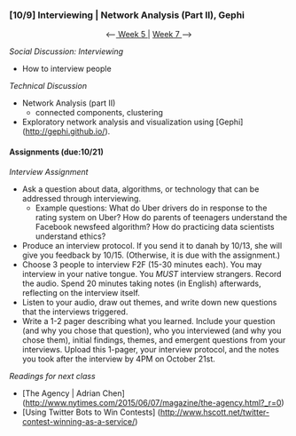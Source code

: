 ### [10/9] Interviewing | Network Analysis (Part II), Gephi

<p align="center"> <--<a href="https://github.com/giladlotan/itpmssd/blob/master/Week_5/README.md"> Week 5 </a> | <a href="https://github.com/giladlotan/itpmssd/blob/master/Week_7/README.md"> Week 7 </a> --> </p>

_Social Discussion: Interviewing_
- How to interview people

_Technical Discussion_
- Network Analysis (part II)
  - connected components, clustering
- Exploratory network analysis and visualization using [Gephi] (http://gephi.github.io/).

#### Assignments (due:10/21) 
_Interview Assignment_
- Ask a question about data, algorithms, or technology that can be addressed through interviewing. 
  - Example questions: What do Uber drivers do in response to the rating system on Uber? How do parents of teenagers understand the Facebook newsfeed algorithm? How do practicing data scientists understand ethics? 
- Produce an interview protocol. If you send it to danah by 10/13, she will give you feedback by 10/15. (Otherwise, it is due with the assignment.)
- Choose 3 people to interview F2F (15-30 minutes each). You may interview in your native tongue. You *MUST* interview strangers. Record the audio. Spend 20 minutes taking notes (in English) afterwards, reflecting on the interview itself. 
- Listen to your audio, draw out themes, and write down new questions that the interviews triggered.
- Write a 1-2 pager describing what you learned. Include your question (and why you chose that question), who you interviewed (and why you chose them), initial findings, themes, and emergent questions from your interviews. Upload this 1-pager, your interview protocol, and the notes you took after the interview by 4PM on October 21st.

_Readings for next class_
- [The Agency | Adrian Chen] (http://www.nytimes.com/2015/06/07/magazine/the-agency.html?_r=0)
- [Using Twitter Bots to Win Contests] (http://www.hscott.net/twitter-contest-winning-as-a-service/)
